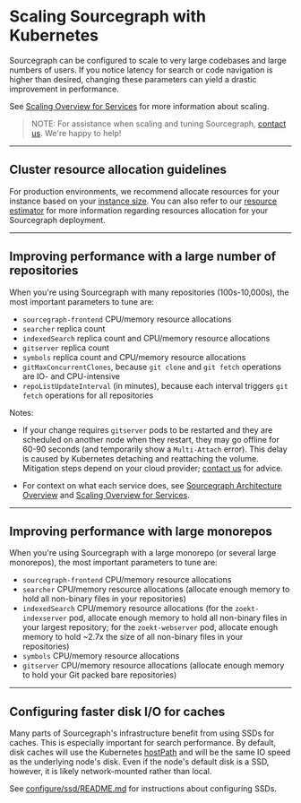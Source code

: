 # Scaling Sourcegraph with Kubernetes

Sourcegraph can be configured to scale to very large codebases and large numbers of
users. If you notice latency for search or code navigation is higher than desired, changing these
parameters can yield a drastic improvement in performance.

See [Scaling Overview for Services](../scale.md) for more information about scaling.

> NOTE: For assistance when scaling and tuning Sourcegraph, [contact us](https://about.sourcegraph.com/contact/). We're happy to help!

---

## Cluster resource allocation guidelines

For production environments, we recommend allocate resources for your instance based on your [instance size](../instance-size.md). You can also refer to our [resource estimator](../resource_estimator.md) for more information regarding resources allocation for your Sourcegraph deployment.

---

## Improving performance with a large number of repositories

When you're using Sourcegraph with many repositories (100s-10,000s), the most important parameters to tune are:

- `sourcegraph-frontend` CPU/memory resource allocations
- `searcher` replica count
- `indexedSearch` replica count and CPU/memory resource allocations
- `gitserver` replica count
- `symbols` replica count and CPU/memory resource allocations
- `gitMaxConcurrentClones`, because `git clone` and `git fetch` operations are IO- and CPU-intensive
- `repoListUpdateInterval` (in minutes), because each interval triggers `git fetch` operations for all repositories

Notes:

- If your change requires `gitserver` pods to be restarted and they are scheduled on another node
  when they restart, they may go offline for 60-90 seconds (and temporarily show a `Multi-Attach`
  error). This delay is caused by Kubernetes detaching and reattaching the volume. Mitigation
  steps depend on your cloud provider; [contact us](https://about.sourcegraph.com/contact/) for
  advice.

- For context on what each service does, see [Sourcegraph Architecture Overview](https://docs.sourcegraph.com/dev/architecture) and [Scaling Overview for Services](../scale.md).

---

## Improving performance with large monorepos

When you're using Sourcegraph with a large monorepo (or several large monorepos), the most important parameters to tune
are:

- `sourcegraph-frontend` CPU/memory resource allocations
- `searcher` CPU/memory resource allocations (allocate enough memory to hold all non-binary files in your repositories)
- `indexedSearch` CPU/memory resource allocations (for the `zoekt-indexserver` pod, allocate enough memory to hold all non-binary files in your largest repository; for the `zoekt-webserver` pod, allocate enough memory to hold ~2.7x the size of all non-binary files in your repositories)
- `symbols` CPU/memory resource allocations
- `gitserver` CPU/memory resource allocations (allocate enough memory to hold your Git packed bare repositories)

---

## Configuring faster disk I/O for caches

Many parts of Sourcegraph's infrastructure benefit from using SSDs for caches. This is especially
important for search performance. By default, disk caches will use the
Kubernetes [hostPath](https://kubernetes.io/docs/concepts/storage/volumes/#hostpath) and will be the
same IO speed as the underlying node's disk. Even if the node's default disk is a SSD, however, it
is likely network-mounted rather than local.

See [configure/ssd/README.md](https://github.com/sourcegraph/deploy-sourcegraph/blob/master/configure/ssd/README.md) for instructions about configuring SSDs.
